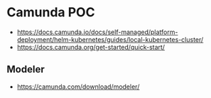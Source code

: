 # Camunda POC

- <https://docs.camunda.io/docs/self-managed/platform-deployment/helm-kubernetes/guides/local-kubernetes-cluster/>
- <https://docs.camunda.org/get-started/quick-start/>


## Modeler

- <https://camunda.com/download/modeler/>

